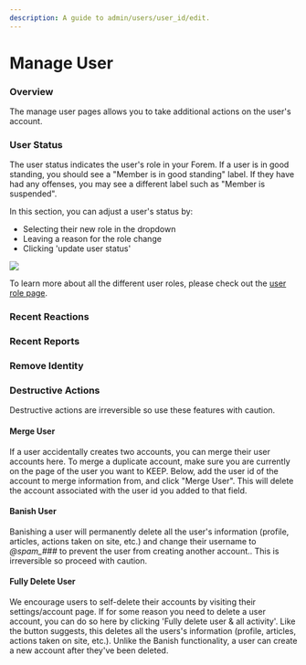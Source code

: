 ```yaml
---
description: A guide to admin/users/user_id/edit.
---
```


# Manage User

### Overview

The manage user pages allows you to take additional actions on the user's account. 

### User Status

The user status indicates the user's role in your Forem. If a user is in good standing, you should see a "Member is in good standing" label. If they have had any offenses, you may see a different label such as "Member is suspended". 

In this section, you can adjust a user's status by:

* Selecting their new role in the dropdown
* Leaving a reason for the role change
* Clicking 'update user status'

![](/img/image-2020-10-22-at-1.37.33-pm.png)

To learn more about all the different user roles, please check out the [user role page](user-roles.md).

### Recent Reactions

### Recent Reports

### Remove Identity

### Destructive Actions

Destructive actions are irreversible so use these features with caution.

#### Merge User

If a user accidentally creates two accounts, you can merge their user accounts here. To merge a duplicate account, make sure you are currently on the page of the user you want to KEEP. Below, add the user id of the account to merge information from, and click "Merge User". This will delete the account associated with the user id you added to that field.

#### Banish User

Banishing a user will permanently delete all the user's information \(profile, articles, actions taken on site, etc.\) and change their username to _@spam\_\#\#\#_  to prevent the user from creating another account.. This is irreversible so proceed with caution.

#### Fully Delete User

We encourage users to self-delete their accounts by visiting their settings/account page. If for some reason you need to delete a user account, you can do so here by clicking 'Fully delete user & all activity'. Like the button suggests, this deletes all the users's information \(profile, articles, actions taken on site, etc.\). Unlike the Banish functionality, a user can create a new account after they've been deleted.

